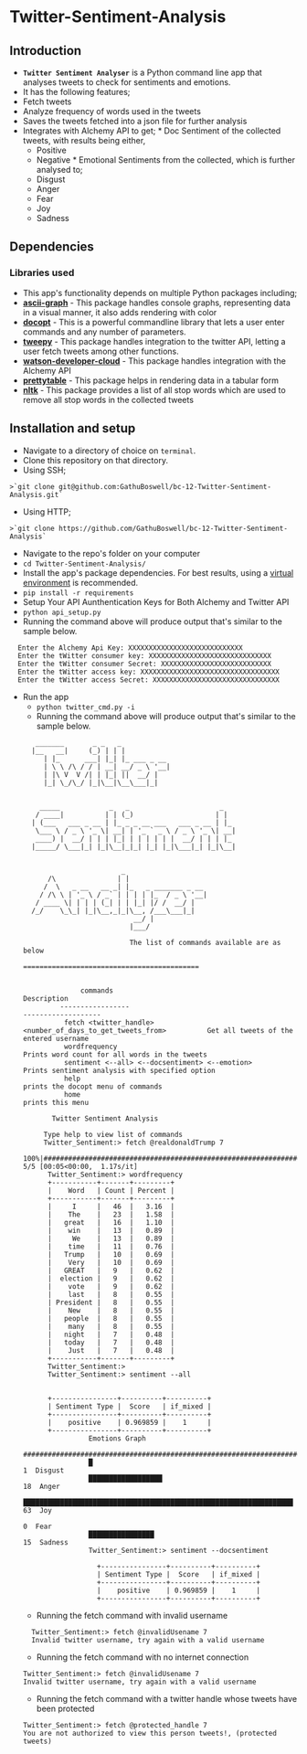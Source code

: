 # Twitter-Sentiment-Analysis

## Introduction
*  **`Twitter Sentiment Analyser`** is a Python command line app that analyses tweets to check for sentiments and emotions.
*  It has the following features;
  *  Fetch tweets
  *  Analyze frequency of words used in the tweets
  *  Saves the tweets fetched into a json file for further analysis
  *  Integrates with Alchemy API to get;
    *  Doc Sentiment of the collected tweets, with results being either, 
      * Positive
      * Negative
    *  Emotional Sentiments from the collected, which is further analysed to;
      *  Disgust
      *  Anger
      *  Fear
      *  Joy
      *  Sadness
      
## Dependencies

### Libraries used
*  This app's functionality depends on multiple Python packages including;
  *  **[ascii-graph](https://pypi.python.org/pypi/ascii_graph/1.2.0)** - This package handles console graphs, representing data in a visual manner, it also adds rendering with color
  *  **[docopt](https://pypi.python.org/pypi/docopt)** - This is a powerful commandline library that lets a user enter commands and any number of parameters.
  *  **[tweepy](https://pypi.python.org/pypi/tweepy/3.5.0)** - This package handles integration to the twitter API, letting a user fetch tweets among other functions.
  *  **[watson-developer-cloud](https://pypi.python.org/pypi/watson-developer-cloud)** - This package handles integration with the Alchemy API
  *  **[prettytable](https://pypi.python.org/pypi/PrettyTable)** - This package helps in rendering data in a tabular form
  *  **[nltk](https://pypi.python.org/pypi/nltk)** - This package provides a list of all stop words which are used to remove all stop words in the collected tweets

## Installation and setup
*  Navigate to a directory of choice on `terminal`.
*  Clone this repository on that directory.
  *  Using SSH;

    >`git clone git@github.com:GathuBoswell/bc-12-Twitter-Sentiment-Analysis.git`

  *  Using HTTP;

    >`git clone https://github.com/GathuBoswell/bc-12-Twitter-Sentiment-Analysis`

*  Navigate to the repo's folder on your computer
  *  `cd Twitter-Sentiment-Analysis/`
*  Install the app's package dependencies. For best results, using a [virtual environment](http://virtualenv.readthedocs.org/en/latest/installation.html) is recommended.
  *  `pip install -r requirements`
*  Setup Your API Aunthentication Keys for Both Alchemy and Twitter API
  *  `python api_setup.py`
  *  Running the command above will produce output that's similar to the sample below.
  ```
    Enter the Alchemy Api Key: XXXXXXXXXXXXXXXXXXXXXXXXXXXX
    Enter the tWitter consumer key: XXXXXXXXXXXXXXXXXXXXXXXXXXXXXX
    Enter the tWitter consumer Secret: XXXXXXXXXXXXXXXXXXXXXXXXXXX
    Enter the tWitter access key: XXXXXXXXXXXXXXXXXXXXXXXXXXXXXXXXXX
    Enter the tWitter access Secret: XXXXXXXXXXXXXXXXXXXXXXXXXXXXXXX
  ```
* Run the app
  *  `python twitter_cmd.py -i`
  *  Running the command above will produce output that's similar to the sample below.
  ```
     _______       _ _   _
    |__   __|     (_) | | |
       | |_      ___| |_| |_ ___ _ __
       | \ \ /\ / / | __| __/ _ \ '__|
       | |\ V  V /| | |_| ||  __/ |
       |_| \_/\_/ |_|\__|\__\___|_|
    
    
      _____            _   _                      _
     / ____|          | | (_)                    | |
    | (___   ___ _ __ | |_ _ _ __ ___   ___ _ __ | |_
     \___ \ / _ \ '_ \| __| | '_ ` _ \ / _ \ '_ \| __|
     ____) |  __/ | | | |_| | | | | | |  __/ | | | |_
    |_____/ \___|_| |_|\__|_|_| |_| |_|\___|_| |_|\__|
    
    
                          _
        /\               | |
       /  \   _ __   __ _| |_   _ _______ _ __
      / /\ \ | '_ \ / _` | | | | |_  / _ \ '__|
     / ____ \| | | | (_| | | |_| |/ /  __/ |
    /_/    \_\_| |_|\__,_|_|\__, /___\___|_|
                             __/ |
                            |___/

                            The list of commands available are as below
                            ===========================================


                commands                                                                Description
           -----------------                                                        -------------------
            fetch <twitter_handle> <number_of_days_to_get_tweets_from>          Get all tweets of the entered username
            wordfrequency                                                       Prints word count for all words in the tweets
            sentiment <--all> <--docsentiment> <--emotion>                      Prints sentiment analysis with specified option
            help                                                                prints the docopt menu of commands
            home                                                                prints this menu

         Twitter Sentiment Analysis
    
       Type help to view list of commands
       Twitter_Sentiment:> fetch @realdonaldTrump 7
        100%|##########################################################################################################################################################| 5/5 [00:05<00:00,  1.17s/it]
        Twitter_Sentiment:> wordfrequency
        +-----------+-------+---------+
        |    Word   | Count | Percent |
        +-----------+-------+---------+
        |     I     |   46  |   3.16  |
        |    The    |   23  |   1.58  |
        |   great   |   16  |   1.10  |
        |    win    |   13  |   0.89  |
        |     We    |   13  |   0.89  |
        |    time   |   11  |   0.76  |
        |   Trump   |   10  |   0.69  |
        |    Very   |   10  |   0.69  |
        |   GREAT   |   9   |   0.62  |
        |  election |   9   |   0.62  |
        |    vote   |   9   |   0.62  |
        |    last   |   8   |   0.55  |
        | President |   8   |   0.55  |
        |    New    |   8   |   0.55  |
        |   people  |   8   |   0.55  |
        |    many   |   8   |   0.55  |
        |   night   |   7   |   0.48  |
        |   today   |   7   |   0.48  |
        |    Just   |   7   |   0.48  |
        +-----------+-------+---------+
        Twitter_Sentiment:>
        Twitter_Sentiment:> sentiment --all


        +----------------+----------+----------+
        | Sentiment Type |  Score   | if_mixed |
        +----------------+----------+----------+
        |    positive    | 0.969859 |    1     |
        +----------------+----------+----------+
                  Emotions Graph
                  ###############################################################################
                  █                                                                    1  Disgust
                  ██████████████████                                                  18  Anger
                  ██████████████████████████████████████████████████████████████████  63  Joy
                                                                                       0  Fear
                  ████████████████                                                    15  Sadness
                  Twitter_Sentiment:> sentiment --docsentiment
                  
                    +----------------+----------+----------+
                    | Sentiment Type |  Score   | if_mixed |
                    +----------------+----------+----------+
                    |    positive    | 0.969859 |    1     |
                    +----------------+----------+----------+
  ```
  *  Running the fetch command with invalid username
    ```
      Twitter_Sentiment:> fetch @invalidUsename 7
      Invalid twitter username, try again with a valid username
    ```
  *  Running the fetch command with no internet connection
    ```
    Twitter_Sentiment:> fetch @invalidUsename 7
    Invalid twitter username, try again with a valid username
    ```
  *  Running the fetch command with a twitter handle whose tweets have been protected
    ```
    Twitter_Sentiment:> fetch @protected_handle 7
    You are not authorized to view this person tweets!, (protected tweets)
    ```
    
  